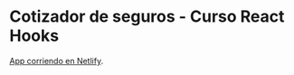 # Cotizador de seguros - Curso React Hooks
[App corriendo en Netlify](https://cotizadorseguros.netlify.com).



